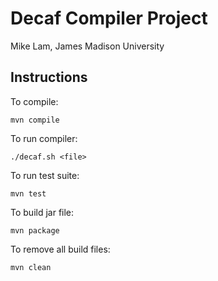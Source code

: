 # Decaf Compiler Project

Mike Lam, James Madison University


## Instructions

To compile:

    mvn compile

To run compiler:

    ./decaf.sh <file>

To run test suite:

    mvn test

To build jar file:

    mvn package

To remove all build files:

    mvn clean

